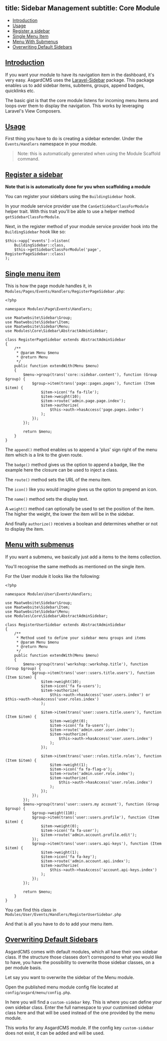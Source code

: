 title: Sidebar Management
subtitle: Core Module
-------

- [Introduction](#introduction)
- [Usage](#usage)
- [Register a sidebar](#register-sidebar)
- [Single Menu Item](#single-menu-item)
- [Menu With Submenus](#menu-with-submenus)
- [Overwriting Default Sidebars](#overwrite-default-sidebars)

## <a class="anchor" name="introduction" href="#introduction">Introduction</a>

If you want your module to have its navigation item in the dashboard, it's very easy. AsgardCMS uses the [Laravel-Sidebar](https://github.com/Maatwebsite/Laravel-Sidebar) package. This package enables us to add sidebar items, subitems, groups, append badges, quicklinks etc.

The basic gist is that the core module listens for incoming menu items and loops over them to display the navigation. This works by leveraging Laravel's View Composers.

## <a class="anchor" name="usage" href="#usage">Usage</a>

First thing you have to do is creating a sidebar extender. Under the `Events/Handlers` namespace in your module.

> Note: this is automatically generated when using the Module Scaffold command.

## <a class="anchor" name="usage" href="#register-sidebar">Register a sidebar</a>

**Note that is is automatically done for you when scaffolding a module**

You can register your sidebars using the `BuildingSidebar` hook. 

In your module service provider use the `CanGetSidebarClassForModule` helper trait. With this trait you'll be able to use a helper method `getSidebarClassForModule`.

Next, in the register method of your module service provider hook into the `BuildingSidebar` hook like so:

```.language-php
$this->app['events']->listen(
    BuildingSidebar::class,
    $this->getSidebarClassForModule('page', RegisterPageSidebar::class)
);
```


## <a class="anchor" name="single-menu-item" href="#single-menu-item">Single menu item</a>

This is how the page module handles it, in `Modules/Pages/Events/Handlers/RegisterPageSidebar.php`:

``` .language-php
<?php

namespace Modules\Page\Events\Handlers;

use Maatwebsite\Sidebar\Group;
use Maatwebsite\Sidebar\Item;
use Maatwebsite\Sidebar\Menu;
use Modules\Core\Sidebar\AbstractAdminSidebar;

class RegisterPageSidebar extends AbstractAdminSidebar
{
    /**
     * @param Menu $menu
     * @return Menu
     */
    public function extendWith(Menu $menu)
    {
        $menu->group(trans('core::sidebar.content'), function (Group $group) {
            $group->item(trans('page::pages.pages'), function (Item $item) {
                $item->icon('fa fa-file');
                $item->weight(10);
                $item->route('admin.page.page.index');
                $item->authorize(
                    $this->auth->hasAccess('page.pages.index')
                );
            });
        });

        return $menu;
    }
}

```


The `append()` method enables us to append a 'plus' sign right of the menu item which is a link to the given route.

The `badge()` method gives us the option to append a badge, like the example here the closure can be used to inject a class.

The `route()` method sets the URL of the menu item.

The `icon()` like you would imagine gives us the option to prepend an icon.

The `name()` method sets the display text.

A `weight()` method can optionally be used to set the position of the item. The higher the weight, the lower the item will be in the sidebar.

And finally `authorize()` receives a boolean and determines whether or not to display the item.


## <a class="anchor" name="menu-with-submenus" href="#menu-with-submenus">Menu with submenus</a>

If you want a submenu, we basically just add a items to the items collection.

You'll recognise the same methods as mentioned on the single item.

For the User module it looks like the following:

``` .language-php
<?php

namespace Modules\User\Events\Handlers;

use Maatwebsite\Sidebar\Group;
use Maatwebsite\Sidebar\Item;
use Maatwebsite\Sidebar\Menu;
use Modules\Core\Sidebar\AbstractAdminSidebar;

class RegisterUserSidebar extends AbstractAdminSidebar
{
    /**
     * Method used to define your sidebar menu groups and items
     * @param Menu $menu
     * @return Menu
     */
    public function extendWith(Menu $menu)
    {
        $menu->group(trans('workshop::workshop.title'), function (Group $group) {
            $group->item(trans('user::users.title.users'), function (Item $item) {
                $item->weight(10);
                $item->icon('fa fa-users');
                $item->authorize(
                    $this->auth->hasAccess('user.users.index') or $this->auth->hasAccess('user.roles.index')
                );

                $item->item(trans('user::users.title.users'), function (Item $item) {
                    $item->weight(0);
                    $item->icon('fa fa-users');
                    $item->route('admin.user.user.index');
                    $item->authorize(
                        $this->auth->hasAccess('user.users.index')
                    );
                });

                $item->item(trans('user::roles.title.roles'), function (Item $item) {
                    $item->weight(1);
                    $item->icon('fa fa-flag-o');
                    $item->route('admin.user.role.index');
                    $item->authorize(
                        $this->auth->hasAccess('user.roles.index')
                    );
                });
            });
        });
        $menu->group(trans('user::users.my account'), function (Group $group) {
            $group->weight(110);
            $group->item(trans('user::users.profile'), function (Item $item) {
                $item->weight(0);
                $item->icon('fa fa-user');
                $item->route('admin.account.profile.edit');
            });
            $group->item(trans('user::users.api-keys'), function (Item $item) {
                $item->weight(1);
                $item->icon('fa fa-key');
                $item->route('admin.account.api.index');
                $item->authorize(
                    $this->auth->hasAccess('account.api-keys.index')
                );
            });
        });

        return $menu;
    }
}
```
You can find this class in `Modules/User/Events/Handlers/RegisterUserSidebar.php`

And that is all you have to do to add your menu item.


## <a class="anchor" name="overwrite-default-sidebars" href="#overwrite-default-sidebars">Overwriting Default Sidebars</a>

AsgardCMS comes with default modules, which all have their own sidebar class. If the structure those classes don't correspond to what you would like to have, you have the possibility to overwrite those sidebar classes, on a per module basis.

Let say you want to overwrite the sidebar of the Menu module. 

Open the published menu module config file located at `config/asgard/menu/config.php`.

In here you will find a `custom-sidebar` key. This is where you can define your own sidebar class. Enter the full namespace to your customised sidebar class here and that will be used instead of the one provided by the menu module.

This works for any AsgardCMS module. If the config key `custom-sidebar` does not exist, it can be added and will be used.